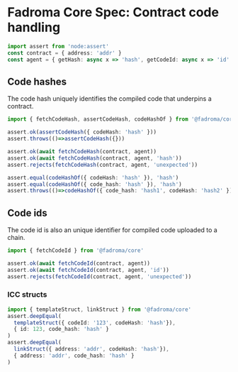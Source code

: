 # Fadroma Core Spec: Contract code handling

```typescript
import assert from 'node:assert'
const contract = { address: 'addr' }
const agent = { getHash: async x => 'hash', getCodeId: async x => 'id' }
```

## Code hashes

The code hash uniquely identifies the compiled code that underpins a contract.

```typescript
import { fetchCodeHash, assertCodeHash, codeHashOf } from '@fadroma/core'

assert.ok(assertCodeHash({ codeHash: 'hash' }))
assert.throws(()=>assertCodeHash({}))

assert.ok(await fetchCodeHash(contract, agent))
assert.ok(await fetchCodeHash(contract, agent, 'hash'))
assert.rejects(fetchCodeHash(contract, agent, 'unexpected'))

assert.equal(codeHashOf({ codeHash: 'hash' }), 'hash')
assert.equal(codeHashOf({ code_hash: 'hash' }), 'hash')
assert.throws(()=>codeHashOf({ code_hash: 'hash1', codeHash: 'hash2' }))
```

## Code ids

The code id is also an unique identifier for compiled code uploaded to a chain.

```typescript
import { fetchCodeId } from '@fadroma/core'

assert.ok(await fetchCodeId(contract, agent))
assert.ok(await fetchCodeId(contract, agent, 'id'))
assert.rejects(fetchCodeId(contract, agent, 'unexpected'))
```

### ICC structs

```typescript
import { templateStruct, linkStruct } from '@fadroma/core'
assert.deepEqual(
  templateStruct({ codeId: '123', codeHash: 'hash'}),
  { id: 123, code_hash: 'hash' }
)
assert.deepEqual(
  linkStruct({ address: 'addr', codeHash: 'hash'}),
  { address: 'addr', code_hash: 'hash' }
)
```

